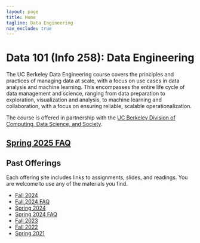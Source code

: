 ```yaml
---
layout: page
title: Home
tagline: Data Engineering
nav_exclude: true
---
```


# Data 101 (Info 258): Data Engineering

The UC Berkeley Data Engineering course covers the principles and practices of managing data at scale, with a focus on use cases in data analysis and machine learning. This encompasses the entire life cycle of data management and science, ranging from data preparation to exploration, visualization and analysis, to machine learning and collaboration, with a focus on ensuring reliable, scalable operationalization.

The course is offered in partnership with the [UC Berkeley Division of Computing, Data Science, and Society](http://data.berkeley.edu).

## [Spring 2025 FAQ](/sp25faq)

## Past Offerings
Each offering site includes links to assignments, slides, and readings.
You are welcome to use any of the materials you find.

- [Fall 2024](/fa24)
- [Fall 2024 FAQ](/fa24faq)
- [Spring 2024](/sp24)
- [Spring 2024 FAQ](/sp24faq)
- [Fall 2023](/fa23/)
- [Fall 2022](/fa22)
- [Spring 2021](/sp21)
